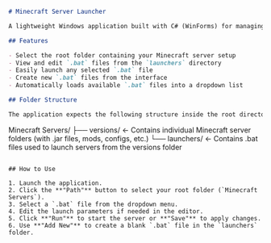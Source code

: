 ```markdown
# Minecraft Server Launcher

A lightweight Windows application built with C# (WinForms) for managing and launching Minecraft server `.bat` files through a simple UI.

## Features

- Select the root folder containing your Minecraft server setup  
- View and edit `.bat` files from the `launchers` directory  
- Easily launch any selected `.bat` file  
- Create new `.bat` files from the interface  
- Automatically loads available `.bat` files into a dropdown list  

## Folder Structure

The application expects the following structure inside the root directory:

```

Minecraft Servers/
├── versions/      ← Contains individual Minecraft server folders (with .jar files, mods, configs, etc.)
└── launchers/     ← Contains .bat files used to launch servers from the versions folder

```

## How to Use

1. Launch the application.  
2. Click the **"Path"** button to select your root folder (`Minecraft Servers`).  
3. Select a `.bat` file from the dropdown menu.  
4. Edit the launch parameters if needed in the editor.  
5. Click **"Run"** to start the server or **"Save"** to apply changes.  
6. Use **"Add New"** to create a blank `.bat` file in the `launchers` folder.  
```
